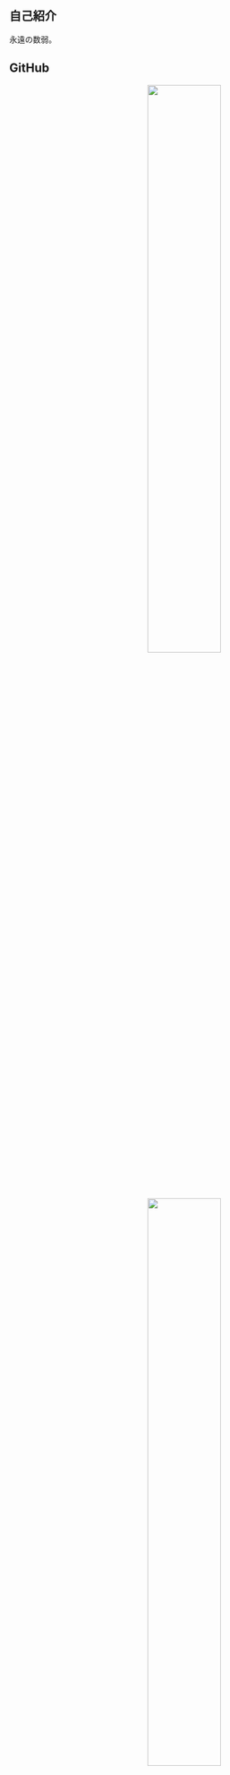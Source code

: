 ## 自己紹介
永遠の数弱。<br>

## GitHub
<a href="stat">
  <img src="https://github-readme-stats.vercel.app/api?username=rark7040&show_icons=true&theme=react&count_private=true&include_all_commits=true" width=51% align="right" />
  <img src="https://github-readme-stats.vercel.app/api/top-langs/?username=rark7040&layout=compact&theme=react" width=51% align="right"/>
</a>

<a href="graph">
  <img src="https://activity-graph.herokuapp.com/graph?username=rark7040&theme=react-dark" width=100% />
</a>
